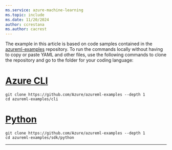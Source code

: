 ```yaml
---
ms.service: azure-machine-learning
ms.topic: include
ms.date: 11/20/2024
author: ccrestana
ms.author: cacrest
---
```


The example in this article is based on code samples contained in the [azureml-examples](https://github.com/azure/azureml-examples) repository. To run the commands locally without having to copy or paste YAML and other files, use the following commands to clone the repository and go to the folder for your coding language:

# [Azure CLI](#tab/cli)

```azurecli
git clone https://github.com/Azure/azureml-examples --depth 1
cd azureml-examples/cli
```

# [Python](#tab/python)

```azurecli
git clone https://github.com/Azure/azureml-examples --depth 1
cd azureml-examples/sdk/python
```
---
